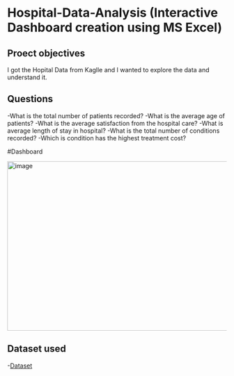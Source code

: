 # Hospital-Data-Analysis (Interactive Dashboard creation using MS Excel)

## Proect objectives
I got the Hopital Data from Kaglle and I wanted to explore the data and understand it. 

## Questions
-What is the total number of patients recorded?
-What is the average age of patients?
-What is the average satisfaction from the hospital care?
-What is average length of stay in hospital?
-What is the total number of conditions recorded?
-Which is condition has the highest treatment cost?  

#Dashboard

<img width="1203" height="390" alt="image" src="https://github.com/user-attachments/assets/23e58fc6-4dd0-48a2-a89d-7e17df9f008c" />



## Dataset used
-<a href= "https://www.kaggle.com/datasets/blueblushed/hospital-dataset-for-practice/data">Dataset<a>
 
